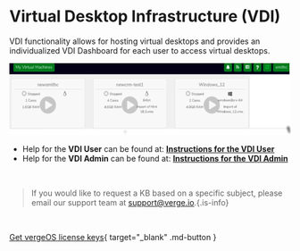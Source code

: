 

# Virtual Desktop Infrastructure (VDI)

VDI functionality allows for hosting virtual desktops and provides an individualized VDI Dashboard for each user to access virtual desktops.

![vdi.png](/docs/public/userguide-sshots/vdi.png)

-   Help for the **VDI User** can be found at: [**Instructions for the VDI User**](/docs/product-guide/VDI-User)
-   Help for the **VDI Admin** can be found at: [**Instructions for the VDI Admin**](/docs/product-guide/VDI-Administrator)

<br>   

   > If you would like to request a KB based on a specific subject, please email our support team at <a href="mailto:support@verge.io?subject=KB Request" target="_blank" rel="noopener noreferrer">support@verge.io.</a>{.is-info}



<br>

[Get vergeOS license keys](https://www.verge.io/test-drive){ target="_blank" .md-button }